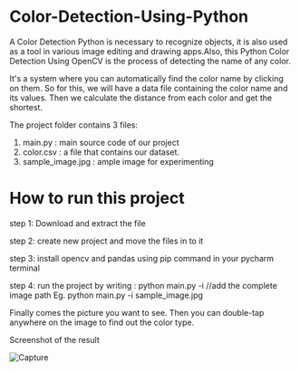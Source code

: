 # Color-Detection-Using-Python

A Color Detection Python is necessary to recognize objects, it is also used as a tool in various image editing and drawing apps.Also, this Python Color Detection Using OpenCV is the process of detecting the name of any color.

It's a system where you can automatically find the color name by clicking on them. So for this, we will have a data file containing the color name and its values. Then we calculate the distance from each color and get the shortest.

The project folder contains 3 files:
1. main.py : main source code of our project
2. color.csv : a file that contains our dataset.
3. sample_image.jpg : ample image for experimenting

# How to run this project

step 1: Download and extract the file 

step 2: create new project and move the files in to it 

step 3: install opencv and pandas using pip command in your pycharm terminal

step 4: run the project by writing : python main.py -i //add the complete image path
     Eg. python main.py -i sample_image.jpg

Finally comes the picture you want to see. Then you can double-tap anywhere on the image to find out the color type.

Screenshot of the result

![Capture](https://user-images.githubusercontent.com/99038978/209124422-87b8c9b0-8bcb-420a-be7e-406da3ece691.PNG)

